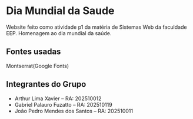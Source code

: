 # Dia Mundial da Saude

Website feito como atividade p1 da matéria de Sistemas Web da faculdade EEP. Homenagem ao dia mundial da saúde.

## Fontes usadas

Montserrat(Google Fonts)

## Integrantes do Grupo

- Arthur Lima Xavier – RA: 202510012 
- Gabriel Palauro Fuzatto – RA: 202510119
- João Pedro Mendes dos Santos – RA: 202510011